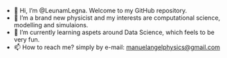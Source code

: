 - 👋 Hi, I’m @LeunamLegna. Welcome to my GitHub repository.
- 👀 I’m a brand new physicist and my interests are computational science, modelling and simulaions.
- 🌱 I’m currently learning aspets around Data Science, which feels to be very fun.
- 📫 How to reach me? simply by e-mail: manuelangelphysics@gmail.com

<!---
LeunamLegna/LeunamLegna is a ✨ special ✨ repository because its `README.md` (this file) appears on your GitHub profile.
You can click the Preview link to take a look at your changes.
--->
